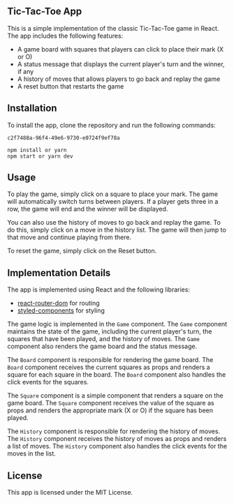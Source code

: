 ## Tic-Tac-Toe App

This is a simple implementation of the classic Tic-Tac-Toe game in React. The app includes the following features:

- A game board with squares that players can click to place their mark (X or O)
- A status message that displays the current player's turn and the winner, if any
- A history of moves that allows players to go back and replay the game
- A reset button that restarts the game

## Installation

To install the app, clone the repository and run the following commands:

```
c2f7488a-96f4-49e6-9730-e0724f9ef78a

npm install or yarn
npm start or yarn dev

```

## Usage

To play the game, simply click on a square to place your mark. The game will automatically switch turns between players. If a player gets three in a row, the game will end and the winner will be displayed.

You can also use the history of moves to go back and replay the game. To do this, simply click on a move in the history list. The game will then jump to that move and continue playing from there.

To reset the game, simply click on the Reset button.

## Implementation Details

The app is implemented using React and the following libraries:

- [react-router-dom](https://reactrouter.com/) for routing
- [styled-components](https://styled-components.com/) for styling

The game logic is implemented in the `Game` component. The `Game` component maintains the state of the game, including the current player's turn, the squares that have been played, and the history of moves. The `Game` component also renders the game board and the status message.

The `Board` component is responsible for rendering the game board. The `Board` component receives the current squares as props and renders a square for each square in the board. The `Board` component also handles the click events for the squares.

The `Square` component is a simple component that renders a square on the game board. The `Square` component receives the value of the square as props and renders the appropriate mark (X or O) if the square has been played.

The `History` component is responsible for rendering the history of moves. The `History` component receives the history of moves as props and renders a list of moves. The `History` component also handles the click events for the moves in the list.

## License

This app is licensed under the MIT License.
